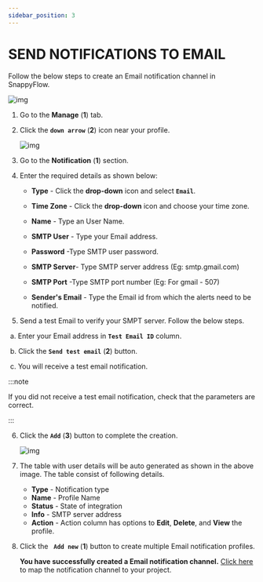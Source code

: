 ```yaml
---
sidebar_position: 3 
---
```

# SEND NOTIFICATIONS TO EMAIL
Follow the below steps to create an Email notification channel in SnappyFlow.

![img](/img/Notifications/Images/Image_1.png)

   1. Go to the **Manage** (**1**) tab.

   2. Click the **`down arrow`**  (**2**) icon near your profile.

      ![img](/img/Notifications/Images/Image_2.png)

   3. Go to the **Notification**  (**1**) section.

   4. Enter the required details as shown below:
      - **Type** - Click the **drop-down** icon and select **`Email`**.

      - **Time Zone** - Click the **drop-down** icon and choose your time zone.

      - **Name** - Type an User Name.

      - **SMTP User** - Type your Email address.

      - **Password** -Type SMTP user password.

      - **SMTP Server**- Type SMTP server address (Eg: smtp.gmail.com)

      - **SMTP Port** -Type SMTP port number (Eg: For gmail - 507)

      - **Sender's Email** - Type the Email id from which the alerts need to be notified.

   5. Send a test Email to verify your SMPT server. Follow the  below steps.

​             a. Enter your Email address in **`Test Email ID`** column.

​             b. Click the **`Send test email`**  (**2**) button.

​             c. You will receive a test email notification.

:::note

 If you did not receive a test email notification, check that the parameters are correct.

:::

6. Click the **`Add`** (**3**) button to complete the creation.

   ![img](/img/Notifications/Images/Image_3.png)

7. The table with user details will be auto generated as shown in the above image. The table consist of following details.

   - **Type** - Notification type
   - **Name** - Profile Name
   - **Status** - State of integration
   - **Info** - SMTP server address
   - **Action** - Action column has options to **Edit**, **Delete**, and **View** the profile.  

8. Click the **` Add new`**  (**1**) button to create multiple Email notification profiles.

   **You have successfully created a Email notification channel.** [Click here](/docs/Alerts_notifications/Notifications/Map_Notification_Alerts/Map_Projects_to_Channels) to map the notification channel to your project.

